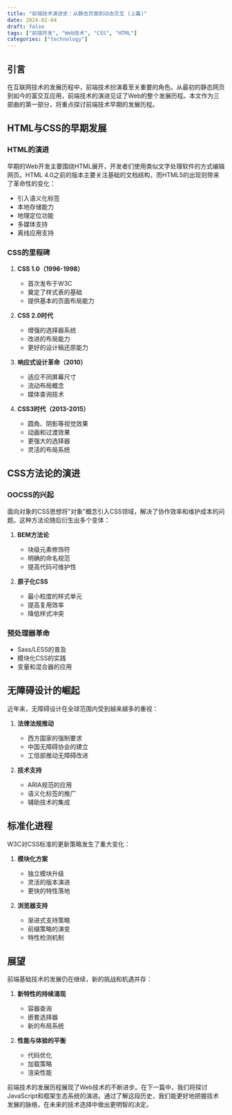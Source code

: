 ```yaml
---
title: "前端技术演进史：从静态页面到动态交互 (上篇)"
date: 2024-02-04
draft: false
tags: ["前端开发", "Web技术", "CSS", "HTML"]
categories: ["technology"]
---
```


## 引言

在互联网技术的发展历程中，前端技术扮演着至关重要的角色。从最初的静态网页到如今的富交互应用，前端技术的演进见证了Web的整个发展历程。本文作为三部曲的第一部分，将重点探讨前端技术早期的发展历程。

## HTML与CSS的早期发展

### HTML的演进
早期的Web开发主要围绕HTML展开，开发者们使用类似文字处理软件的方式编辑网页。HTML 4.0之前的版本主要关注基础的文档结构，而HTML5的出现则带来了革命性的变化：

- 引入语义化标签
- 本地存储能力
- 地理定位功能
- 多媒体支持
- 离线应用支持

### CSS的里程碑

1. **CSS 1.0（1996-1998）**
   - 首次发布于W3C
   - 奠定了样式表的基础
   - 提供基本的页面布局能力

2. **CSS 2.0时代**
   - 增强的选择器系统
   - 改进的布局能力
   - 更好的设计稿还原能力

3. **响应式设计革命（2010）**
   - 适应不同屏幕尺寸
   - 流动布局概念
   - 媒体查询技术

4. **CSS3时代（2013-2015）**
   - 圆角、阴影等视觉效果
   - 动画和过渡效果
   - 更强大的选择器
   - 灵活的布局系统

## CSS方法论的演进

### OOCSS的兴起
面向对象的CSS思想将"对象"概念引入CSS领域，解决了协作效率和维护成本的问题。这种方法论随后衍生出多个变体：

1. **BEM方法论**
   - 块级元素修饰符
   - 明确的命名规范
   - 提高代码可维护性

2. **原子化CSS**
   - 最小粒度的样式单元
   - 提高复用效率
   - 降低样式冲突

### 预处理器革命
- Sass/LESS的普及
- 模块化CSS的实践
- 变量和混合器的应用

## 无障碍设计的崛起

近年来，无障碍设计在全球范围内受到越来越多的重视：

1. **法律法规推动**
   - 西方国家的强制要求
   - 中国无障碍协会的建立
   - 工信部推动无障碍改进

2. **技术支持**
   - ARIA规范的应用
   - 语义化标签的推广
   - 辅助技术的集成

## 标准化进程

W3C对CSS标准的更新策略发生了重大变化：

1. **模块化方案**
   - 独立模块升级
   - 灵活的版本演进
   - 更快的特性落地

2. **浏览器支持**
   - 渐进式支持策略
   - 前缀策略的演变
   - 特性检测机制

## 展望

前端基础技术的发展仍在继续，新的挑战和机遇并存：

1. **新特性的持续涌现**
   - 容器查询
   - 嵌套选择器
   - 新的布局系统

2. **性能与体验的平衡**
   - 代码优化
   - 加载策略
   - 渲染性能

前端技术的发展历程展现了Web技术的不断进步。在下一篇中，我们将探讨JavaScript和框架生态系统的演进。通过了解这段历史，我们能更好地把握技术发展的脉络，在未来的技术选择中做出更明智的决定。
